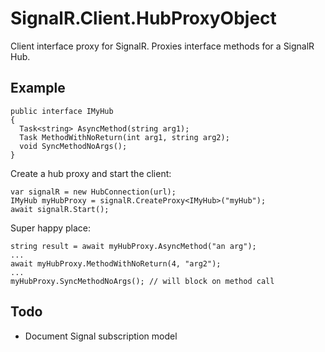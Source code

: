 # SignalR.Client.HubProxyObject
Client interface proxy for SignalR. Proxies interface methods for a SignalR Hub.

## Example

```
public interface IMyHub
{
  Task<string> AsyncMethod(string arg1);
  Task MethodWithNoReturn(int arg1, string arg2);
  void SyncMethodNoArgs();
}
```
Create a hub proxy and start the client:
```
var signalR = new HubConnection(url);
IMyHub myHubProxy = signalR.CreateProxy<IMyHub>("myHub");
await signalR.Start();
```
Super happy place:
```
string result = await myHubProxy.AsyncMethod("an arg");
...
await myHubProxy.MethodWithNoReturn(4, "arg2");
...
myHubProxy.SyncMethodNoArgs(); // will block on method call
```
## Todo
- Document Signal subscription model



